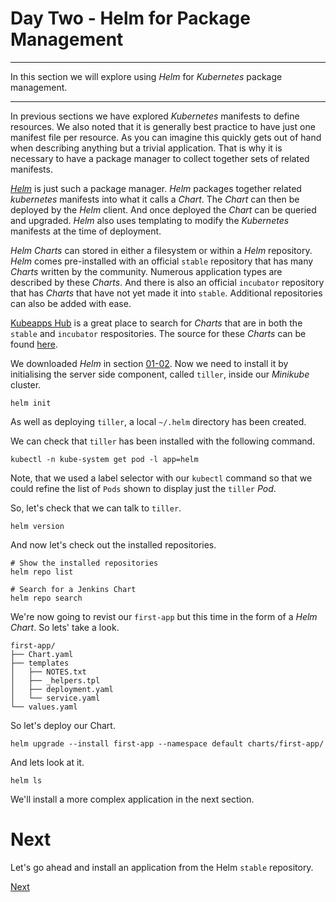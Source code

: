 # Day Two - Helm for Package Management

---

In this section we will explore using _Helm_ for _Kubernetes_ package management.

---

In previous sections we have explored _Kubernetes_ manifests to define resources.  We also noted that it is generally best practice to have just one manifest file per resource.  As you can imagine this quickly gets out of hand when describing anything but a trivial application.  That is why it is necessary to have a package manager to collect together sets of related manifests.

[_Helm_](https://helm.sh) is just such a package manager.  _Helm_ packages together related _kubernetes_ manifests into what it calls a _Chart_.  The _Chart_ can then be deployed by the _Helm_ client.  And once deployed the _Chart_ can be queried and upgraded.  _Helm_ also uses templating to modify the _Kubernetes_ manifests at the time of deployment.

_Helm_ _Charts_ can stored in either a filesystem or within a _Helm_ repository.  _Helm_ comes pre-installed with an official `stable` repository that has many _Charts_ written by the community.  Numerous application types are described by these _Charts_.  And there is also an official `incubator` repository that has _Charts_ that have not yet made it into `stable`.  Additional repositories can also be added with ease.

[Kubeapps Hub](https://hub.kubeapps.com/charts?q=incubator) is a great place to search for _Charts_ that are in both the `stable` and `incubator` respositories.  The source for these _Charts_ can be found [here](https://github.com/kubernetes/charts).

We downloaded _Helm_ in section [01-02](../01-getting-started-with-kubernetes/01-02.md).  Now we need to install it by initialising the server side component, called `tiller`, inside our _Minikube_ cluster.

```console
helm init
```
As well as deploying `tiller`, a local `~/.helm` directory has been created.

We can check that `tiller` has been installed with the following command.

```console
kubectl -n kube-system get pod -l app=helm
```

Note, that we used a label selector with our `kubectl` command so that we could refine the list of `Pods` shown to display just the `tiller` _Pod_.

So, let's check that we can talk to `tiller`.

```console
helm version
```

And now let's check out the installed repositories.

```console
# Show the installed repositories
helm repo list

# Search for a Jenkins Chart
helm repo search
```

We're now going to revist our `first-app` but this time in the form of a _Helm Chart_.  So lets' take a look.

```console
first-app/
├── Chart.yaml
├── templates
│   ├── NOTES.txt
│   ├── _helpers.tpl
│   ├── deployment.yaml
│   └── service.yaml
└── values.yaml
```

So let's deploy our Chart.

```console
helm upgrade --install first-app --namespace default charts/first-app/
```

And lets look at it.

```console
helm ls
```

We'll install a more complex application in the next section.

# Next

Let's go ahead and install an application from the Helm `stable` repository.

[Next](02-05.md)
